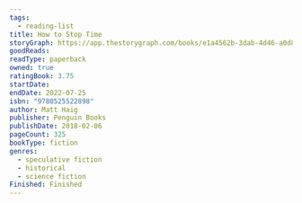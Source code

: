 ```yaml
---
tags:
  - reading-list
title: How to Stop Time
storyGraph: https://app.thestorygraph.com/books/e1a4562b-3dab-4d46-a0d8-c16a6300b9c0
goodReads:
readType: paperback
owned: true
ratingBook: 3.75
startDate:
endDate: 2022-07-25
isbn: "9780525522898"
author: Matt Haig
publisher: Penguin Books
publishDate: 2018-02-06
pageCount: 325
bookType: fiction
genres:
  - speculative fiction
  - historical
  - science fiction
Finished: Finished
---
```


